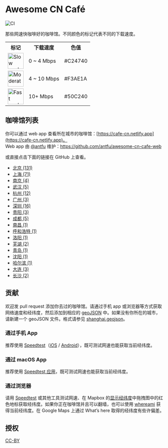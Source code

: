 # Awesome CN Café
![CI](https://github.com/ElaWorkshop/awesome-cn-cafe/workflows/CI/badge.svg)

那些网速快咖啡好的咖啡馆。不同颜色的标记代表不同的下载速度。

<table>
<tr><th>标记</th><th>下载速度</th><th>色值</th></tr>
<tr><td><img src="resources/markers/slow.png" width="50" alt="Slow marker"></td><td>0 ~ 4 Mbps</td><td>#C24740</td></tr>
<tr><td><img src="resources/markers/moderate.png" width="50" alt="Moderate marker"></td><td>4 ~ 10 Mbps</td><td>#F3AE1A</td></tr>
<tr><td><img src="resources/markers/fast.png" width="50" alt="Fast marker"></td><td>10+ Mbps</td><td>#50C240</td></tr>
</table>


## 咖啡馆列表

你可以通过 web app 查看所在城市的咖啡馆：[https://cafe-cn.netlify.app](https://cafe-cn.netlify.app)。  
Web app 由 [@antfu](https://github.com/antfu) 维护：https://github.com/antfu/awesome-cn-cafe-web

或直接点击下面的链接在 GitHub 上查看。

* [北京 (131)](beijing.geojson)
* [上海 (71)](shanghai.geojson)
* [南京 (4)](nanjing.geojson)
* [武汉 (5)](wuhan.geojson)
* [杭州 (12)](hangzhou.geojson)
* [广州 (3)](guangzhou.geojson)
* [深圳 (16)](shenzhen.geojson)
* [贵阳 (3)](guiyang.geojson)
* [成都 (5)](chengdu.geojson)
* [南昌 (1)](nanchang.geojson)
* [呼和浩特 (1)](hohhot.geojson)
* [洛阳 (1)](luoyang.geojson)
* [芜湖 (2)](wuhu.geojson)
* [青岛 (1)](qingdao.geojson)
* [沈阳 (1)](shenyang.geojson)
* [哈尔滨 (1)](harbin.geojson)
* [大连 (3)](dalian.geojson)
* [长沙 (2)](changsha.geojson)


## 贡献

欢迎发 pull request 添加你去过的咖啡馆。请通过手机 app 或浏览器等方式获取网络速度和经纬度，然后添加到相应的 [geoJSON](http://geojson.org/geojson-spec.html) 中。如果没有你所在的城市，请新建一个 geoJSON 文件。格式请参见 [shanghai.geojson](shanghai.geojson)。

### 通过手机 App

推荐使用 [Speedtest](http://www.speedtest.net/mobile/)（[iOS](https://itunes.apple.com/app/speedtest-net-mobile-speed/id300704847?mt=8) / [Android](https://play.google.com/store/apps/details?id=org.zwanoo.android.speedtest)），既可测试网速也能获取当前经纬度。

### 通过 macOS App

推荐使用 [Speedtest 应用](https://apps.apple.com/us/app/speedtest-by-ookla/id1153157709?mt=12)，既可测试网速也能获取当前经纬度。

### 通过浏览器

请用 [Speedtest](http://speedtest.net) 或其他工具测试网速、在 Mapbox 的[显示经纬度](https://www.mapbox.com/mapbox.js/example/v1.0.0/select-center-form/)中拖拽图中的红色地标获取经纬度。如果你正在咖啡馆并且可以翻墙，也可以使用 [whereami](https://xavierchow.github.io/whereami/) 获得当前经纬度。在 Google Maps 上通过 What’s here 取得的经纬度有些许偏差。

## 授权
[CC-BY](http://creativecommons.org/licenses/by/4.0/)
